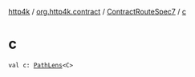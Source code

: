 [http4k](../../index.md) / [org.http4k.contract](../index.md) / [ContractRouteSpec7](index.md) / [c](./c.md)

# c

`val c: `[`PathLens`](../../org.http4k.lens/-path-lens/index.md)`<C>`
